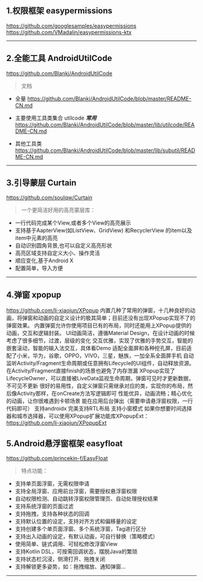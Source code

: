 ## 1.权限框架 easypermissions 
https://github.com/googlesamples/easypermissions
https://github.com/VMadalin/easypermissions-ktx

----------
## 2.全能工具 AndroidUtilCode
https://github.com/Blankj/AndroidUtilCode
>文档
* 全量
https://github.com/Blankj/AndroidUtilCode/blob/master/README-CN.md

* 主要使用工具类集合 utilcode ***常用***
https://github.com/Blankj/AndroidUtilCode/blob/master/lib/utilcode/README-CN.md<br>
* 其他工具类
https://github.com/Blankj/AndroidUtilCode/blob/master/lib/subutil/README-CN.md

---------
## 3.引导蒙层 Curtain
https://github.com/soulqw/Curtain
>一个更简洁好用的高亮蒙层库：
* 一行代码完成某个View,或者多个View的高亮展示
* 支持基于AapterView(如ListView、GridView) 和RecyclerView 的item以及item中元素的高亮
* 自动识别圆角背景,也可以自定义高亮形状
* 高亮区域支持自定义大小、操作灵活
* 顺应变化,基于Android X
* 配置简单，导入方便

---------
## 4.弹窗 xpopup
https://github.com/li-xiaojun/XPopup
内置几种了常用的弹窗，十几种良好的动画，将弹窗和动画的自定义设计的极其简单；目前还没有出现XPopup实现不了的弹窗效果。 内置弹窗允许你使用项目已有的布局，同时还能用上XPopup提供的动画，交互和逻辑封装。
UI动画简洁，遵循Material Design，在设计动画的时候考虑了很多细节，过渡，层级的变化
交互优雅，实现了优雅的手势交互，智能的嵌套滚动，智能的输入法交互，具体看Demo
适配全面屏和各种挖孔屏，目前适配了小米，华为，谷歌，OPPO，VIVO，三星，魅族，一加全系全面屏手机
自动监听Activity/Fragment生命周期或任意拥有Lifecycle的UI组件，自动释放资源。在Activity/Fragment直接finish的场景也避免了内存泄漏
XPopup实现了LifecycleOwner，可以直接被LiveData监视生命周期，弹窗可见时才更新数据，不可见不更新
很好的易用性，自定义弹窗只需继承对应的类，实现你的布局，然后像Activity那样，在onCreate方法写逻辑即可
性能优异，动画流畅；精心优化的动画，让你很难遇到卡顿场景
能在应用后台弹出（需要申请悬浮窗权限，一行代码即可）
支持androidx
完美支持RTL布局
支持小窗模式
如果你想要时间选择器和城市选择器，可以使用XPopup扩展功能库XPopupExt： https://github.com/li-xiaojun/XPopupExt

## 5.Android悬浮窗框架 easyfloat
https://github.com/princekin-f/EasyFloat
>特点功能：
* 支持单页面浮窗，无需权限申请
* 支持全局浮窗、应用前台浮窗，需要授权悬浮窗权限
* 自动权限检测、自动跳转浮窗权限管理页、自动处理授权结果
* 支持系统浮窗的页面过滤
* 支持拖拽，支持各种状态的回调
* 支持默认位置的设定，支持对齐方式和偏移量的设定
* 支持创建多个单页面浮窗、多个系统浮窗，Tag进行区分
* 支持出入动画的设定，有默认动画，可自行替换（策略模式）
* 使用简单、链式调用、可轻松修改浮窗View
* 支持Kotlin DSL，可按需回调状态，摆脱Java的繁琐
* 支持状态栏沉浸，侧滑打开、拖拽关闭
* 支持解锁更多姿势，如：拖拽缩放、通知弹窗...

----------
